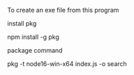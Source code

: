 To create an exe file from this program

install pkg

npm install -g pkg

package command

pkg -t node16-win-x64 index.js -o search
